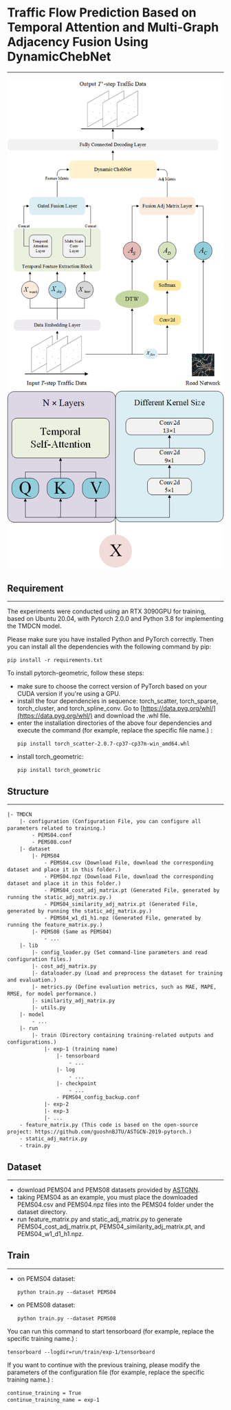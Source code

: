 # Traffic Flow Prediction Based on Temporal Attention and Multi-Graph Adjacency Fusion Using DynamicChebNet
___
![Image](./figure/Framework.png)
![Image](./figure/Temporal_Feature_Extraction_Block.png)
## Requirement
___
The experiments were conducted using an RTX 3090GPU for training, based on Ubuntu 20.04, with Pytorch 2.0.0 and Python 3.8 for implementing the TMDCN model.

Please make sure you have installed Python and PyTorch correctly. Then you can install all the dependencies with the following command by pip:
```shell
pip install -r requirements.txt
```

To install pytorch-geometric, follow these steps:<br>
- make sure to choose the correct version of PyTorch based on your CUDA version if you're using a GPU.
- install the four dependencies in sequence: torch_scatter, torch_sparse, torch_cluster, and torch_spline_conv. Go to [https://data.pyg.org/whl/](https://data.pyg.org/whl/) and download the .whl file.
- enter the installation directories of the above four dependencies and execute the command (for example, replace the specific file name.) :
  ```shell
  pip install torch_scatter-2.0.7-cp37-cp37m-win_amd64.whl
  ```
- install torch_geometric:
  ```shell
  pip install torch_geometric
  ```
## Structure
___
``` 
|- TMDCN
    |- configuration (Configuration File, you can configure all parameters related to training.)
        - PEMS04.conf
        - PEMS08.conf
    |- dataset
        |- PEMS04
            - PEMS04.csv (Download File, download the corresponding dataset and place it in this folder.)
            - PEMS04.npz (Download File, download the corresponding dataset and place it in this folder.)
            - PEMS04_cost_adj_matrix.pt (Generated File, generated by running the static_adj_matrix.py.)
            - PEMS04_similarity_adj_matrix.pt (Generated File, generated by running the static_adj_matrix.py.)
            - PEMS04_w1_d1_h1.npz (Generated File, generated by running the feature_matrix.py.)
        |- PEMS08 (Same as PEMS04)
            - ...
    |- lib
        |- config_loader.py (Set command-line parameters and read configuration files.)
        |- cost_adj_matrix.py
        |- dataloader.py (Load and preprocess the dataset for training and evaluation.)
        |- metrics.py (Define evaluation metrics, such as MAE, MAPE, RMSE, for model performance.)
        |- similarity_adj_matrix.py
        |- utils.py
    |- model
        - ...
    |- run
        |- train (Directory containing training-related outputs and configurations.)
            |- exp-1 (training name)
                |- tensorboard
                    - ...
                |- log
                    - ...
                |- checkpoint
                    - ...
                - PEMS04_config_backup.conf
            |- exp-2
            |- exp-3
            |- ...
    - feature_matrix.py (This code is based on the open-source project: https://github.com/guoshnBJTU/ASTGCN-2019-pytorch.)
    - static_adj_matrix.py
    - train.py
```
## Dataset
___
- download PEMS04 and PEMS08 datasets provided by [ASTGNN](https://github.com/guoshnBJTU/ASTGNN/tree/main/data).
- taking PEMS04 as an example, you must place the downloaded PEMS04.csv and PEMS04.npz files into the PEMS04 folder under the dataset directory.
- run feature_matrix.py and static_adj_matrix.py to generate PEMS04_cost_adj_matrix.pt, PEMS04_similarity_adj_matrix.pt, and PEMS04_w1_d1_h1.npz.
## Train
___
- on PEMS04 dataset:
  ```shell
  python train.py --dataset PEMS04
  ```
- on PEMS08 dataset:
  ```shell
  python train.py --dataset PEMS08
  ```

You can run this command to start tensorboard (for example, replace the specific training name.) :
```shell
tensorboard --logdir=run/train/exp-1/tensorboard
```

If you want to continue with the previous training, please modify the parameters of the configuration file (for example, replace the specific training name.) :
```
continue_training = True
continue_training_name = exp-1
```